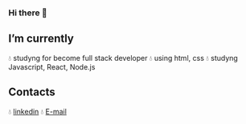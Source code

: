 ### Hi there 👋

## I’m currently

:droplet: studyng for become full stack developer
:droplet: using html, css
:droplet: studyng Javascript, React, Node.js

## Contacts

:droplet: [linkedin](https://www.linkedin.com/in/manfredi-orlando-b7029a142/)
:droplet: [E-mail](mailto:manfrediorlando@yahoo.it)
<!--
**ManfrediOrlando/ManfrediOrlando** is a ✨ _special_ ✨ repository because its `README.md` (this file) appears on your GitHub profile.

Here are some ideas to get you started:

- 🔭 I’m currently working on ...
- 🌱 I’m currently learning ...
- 👯 I’m looking to collaborate on ...
- 🤔 I’m looking for help with ...
- 💬 Ask me about ...
- 📫 How to reach me: ...
- 😄 Pronouns: ...
- ⚡ Fun fact: ...
-->
